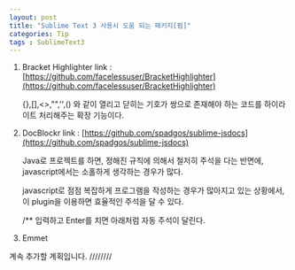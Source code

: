 ```yaml
---
layout: post
title: "Sublime Text 3 사용시 도움 되는 패키지[펌]"
categories: Tip
tags : SublimeText3
---
```

<!-- front matter
	지킬에서는 front matter 블록으로 시작되는 화일만 처리한다.
	반드시 "title", "layout"필드는 반드시 들어가야한다.
-->
1. Bracket Highlighter
link : [https://github.com/facelessuser/BracketHighlighter](https://github.com/facelessuser/BracketHighlighter)


	{},[],<>,"",'',() 와 같이 열리고 닫히는 기호가 쌍으로 존재해야 하는 코드를 하이라이트
	처리해주는 확장 기능이다.


2. DocBlockr
link : [https://github.com/spadgos/sublime-jsdocs](https://github.com/spadgos/sublime-jsdocs)

	Java로 프로젝트를 하면, 정해진 규칙에 의해서 철저히 주석을 다는
	반면에, javascript에서는 소홀하게 생각하는 경우가 많다.

	javascript로 점점 복잡하게 프로그램을 작성하는 경우가 많아지고 있는 상황에서,
	이 plugin을 이용하면 효율적인 주석을 달 수 있다.

	/** 입력하고 Enter를 치면 아래처럼 자동 주석이 달린다.

3. Emmet


계속 추가할 계획입니다. ////////